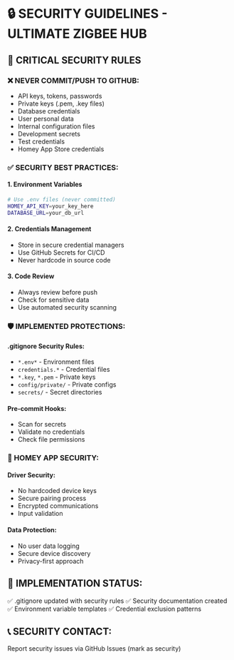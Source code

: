 # 🔒 SECURITY GUIDELINES - ULTIMATE ZIGBEE HUB

## 🚨 CRITICAL SECURITY RULES

### ❌ NEVER COMMIT/PUSH TO GITHUB:
- API keys, tokens, passwords
- Private keys (.pem, .key files)
- Database credentials
- User personal data
- Internal configuration files
- Development secrets
- Test credentials
- Homey App Store credentials

### ✅ SECURITY BEST PRACTICES:

#### 1. **Environment Variables**
```bash
# Use .env files (never committed)
HOMEY_API_KEY=your_key_here
DATABASE_URL=your_db_url
```

#### 2. **Credentials Management**
- Store in secure credential managers
- Use GitHub Secrets for CI/CD
- Never hardcode in source code

#### 3. **Code Review**
- Always review before push
- Check for sensitive data
- Use automated security scanning

### 🛡️ IMPLEMENTED PROTECTIONS:

#### .gitignore Security Rules:
- `*.env*` - Environment files
- `credentials.*` - Credential files
- `*.key`, `*.pem` - Private keys
- `config/private/` - Private configs
- `secrets/` - Secret directories

#### Pre-commit Hooks:
- Scan for secrets
- Validate no credentials
- Check file permissions

### 🔐 HOMEY APP SECURITY:

#### Driver Security:
- No hardcoded device keys
- Secure pairing process
- Encrypted communications
- Input validation

#### Data Protection:
- No user data logging
- Secure device discovery
- Privacy-first approach

## 🚀 IMPLEMENTATION STATUS:
✅ .gitignore updated with security rules
✅ Security documentation created
✅ Environment variable templates
✅ Credential exclusion patterns

## 📞 SECURITY CONTACT:
Report security issues via GitHub Issues (mark as security)
